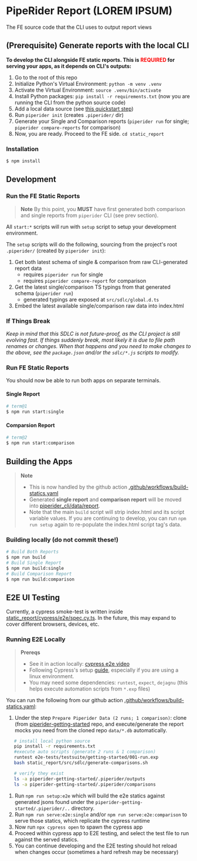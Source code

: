 # PipeRider Report (LOREM IPSUM)

The FE source code that the CLI uses to output report views

## (Prerequisite) Generate reports with the local CLI

**To develop the CLI alongside FE static reports.
This is <span style="color: red">REQUIRED</span> for serving your apps, as it depends on CLI's outputs:**

1. Go to the root of this repo
1. Initialize Python's Virtual Environment: `python -m venv .venv`
1. Activate the Virtual Environment: `source .venv/bin/activate`
1. Install Python packages: `pip install -r requirements.txt` (now you are running the CLI from the python source code)
1. Add a local data source (see [this quickstart step](https://docs.piperider.io/quick-start#prepare-sqlite-database))
1. Run `piperider init` (creates `.piperider/` dir)
1. Generate your Single and Comparison reports (`piperider run` for single; `piperider compare-reports` for comparison)
1. Now, you are ready. Proceed to the FE side. `cd static_report`

### Installation

```sh
$ npm install
```

## Development

### Run the FE Static Reports

> **Note**
> By this point, you **MUST** have first generated both comparison and single reports from `piperider` CLI (see prev section).

All `start:*` scripts will run with `setup` script to setup your development environment.

The `setup` scripts will do the following, sourcing from the project's root `.piperider/` (created by `piperider init`):

1. Get both latest schema of single & comparison from raw CLI-generated report data
   - requires `piperider run` for single
   - requires `piperider compare-report` for comparison
1. Get the latest single/comparison TS typings from that generated schema (`piperider run`)
   - generated typings are exposed at `src/sdlc/global.d.ts`
1. Embed the latest available single/comparison raw data into index.html

### If Things Break

_Keep in mind that this SDLC is not future-proof, as the CLI project is still evolving fast. If things suddenly break, most likely it is due to file path renames or changes. When that happens and you need to make changes to the above, see the `package.json` and/or the `sdlc/*.js` scripts to modify._

### Run FE Static Reports

You should now be able to run both apps on separate terminals.

#### Single Report

```sh
# term@1
$ npm run start:single
```

#### Comparsion Report

```sh
# term@2
$ npm run start:comparison
```

## Building the Apps

> **Note**
>
> - This is now handled by the github action [.github/workflows/build-statics.yaml](https://github.com/InfuseAI/piperider/tree/main/.github/workflows/build-statics.yaml)
> - Generated **single report** and **comparison report** will be moved into [piperider_cli/data/report](https://github.com/InfuseAI/piperider/tree/main/piperider_cli/data/report).
> - Note that the main `build` script will strip index.html and its script variable values. If you are continuing to develop, you can run `npm run setup` again to re-populate the index.html script tag's data.

### Building locally (do not commit these!)

```sh
# Build Both Reports
$ npm run build
# Build Single Report
$ npm run build:single
# Build Comparison Report
$ npm run build:comparison
```

## E2E UI Testing

Currently, a cypress smoke-test is written inside [static_report/cypress/e2e/spec.cy.ts](https://github.com/InfuseAI/piperider/tree/main/static_report/cypress/e2e/spec.cy.ts). In the future, this may expand to cover different browsers, devices, etc.

### Running E2E Locally

> **Prereqs**
>
> - See it in action locally: [cypress e2e video](https://www.loom.com/share/7f576a39d2fd45ff91a06929b3ba4811)
> - Following Cypress's setup [guide](https://docs.cypress.io/guides/getting-started/installing-cypress), especially if you are using a linux environment.
> - You may need some dependencies: `runtest`, `expect`, `dejagnu` (this helps execute automation scripts from `*.exp` files)

You can run the following from our github action [.github/workflows/build-statics.yaml](https://github.com/InfuseAI/piperider/tree/main/.github/workflows/build-statics.yaml):

1. Under the step `Prepare Piperider Data (2 runs; 1 comparison)`: clone (from [piperider-getting-started](https://github.com/InfuseAI/piperider-getting-started) repo, and execute/generate the report mocks you need from the cloned repo `data/*.db` automatically.

```bash
   # install local python source
   pip install -r requirements.txt
   #execute auto scripts (generate 2 runs & 1 comparison)
   runtest e2e-tests/testsuite/getting-started/001-run.exp
   bash static_report/src/sdlc/generate-comparisons.sh

   # verify they exist
   ls -a piperider-getting-started/.piperider/outputs
   ls -a piperider-getting-started/.piperider/comparisons
```

1. Run `npm run setup:e2e` which will build the e2e statics against generated jsons found under the `piperider-getting-started/.piperider/..` directory.
1. Run `npm run serve:e2e:single` and/or `npm run serve:e2e:comparison` to serve those statics, which replicate the cypress runtime
1. Now run `npx cypress open` to spawn the cypress app
1. Proceed within cypress app to E2E testing, and select the test file to run against the served statics.
1. You can continue developing and the E2E testing should hot reload when changes occur (sometimes a hard refresh may be necessary)
